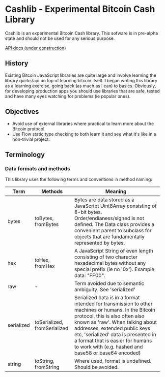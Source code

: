 # Cashlib - Experimental Bitcoin Cash Library

Cashlib is an experimental Bitcoin Cash library.  This sofware is in pre-alpha state and should not be used for any serious purpose.

[API docs (under construction)](https://proehlen.github.io/cashlib/#/api)

## History

Existing Bitcoin JavaScript libraries are quite large and involve learning the library quirks/api on top of learning bitcoin itself.  I began writing this library as a learning exercise, going back (as much as I can) to basics.  Obviously, for developing production apps you should use libraries that are safe, tested and have many eyes watching for problems (ie popular ones).

## Objectives

* Avoid use of external libraries where practical to learn more about the Bitcoin protocol.
* Use Flow static type checking to both learn it and see what it's like in a non-trivial project.

## Terminology

### Data formats and methods

This library uses the following terms and conventions in method naming:

| Term | Methods | Meaning |
|------|------|---------|
| bytes | toBytes, fromBytes | Bytes are data stored as a JavaScript Uint8Array consisting of 8-bit bytes. Order/endianess/signed is not defined. The Data class provides a convenient parent to subclass for objects that are fundamentally represented by bytes. |
| hex  | toHex, fromHex | A JavaScript String of even length consisting of two character hexadecimal bytes without any special prefix (ie no '0x').  Example data: "FF00". |
| raw | - | Term avoided due to semantic ambiguity.  See 'serialized' |
| serialized | toSerialized, fromSerialized | Serialized data is in a format intended for transmission to other machines or humans. In the Bitcoin protocol, this is also often also known as 'raw'.  When talking about addresses, extended public keys etc, 'serialized' data is presented in a format that is easier for humans to work with (e.g. hashed and base58 or base64 encoded) |
| string | toString, fromString | Where used, format is undefined. Should be avoided. |
